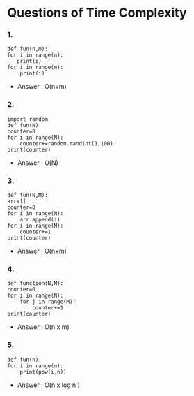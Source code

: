 # Questions of Time Complexity

### 1. 
    def fun(n,m):
    for i in range(n):
       print(i)
    for i in range(m):
        print(i)
- Answer : O(n+m)


### 2. 
    import random
    def fun(N):
    counter=0
    for i in range(N):
        counter+=random.randint(1,100)
    print(counter)
- Answer : O(N)


### 3. 
    def fun(N,M):
    arr=[]
    counter=0
    for i in range(N):
        arr.append(i)
    for i in range(M):
        counter+=1
    print(counter)
- Answer : O(n+m)


### 4. 
    def function(N,M):
    counter=0
    for i in range(N):
        for j in range(M):
            counter+=1
    print(counter)
- Answer : O(n x m)


### 5. 
    def fun(n):
    for i in range(n):
        print(pow(i,n))
- Answer : O(n x log n )
  
